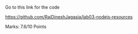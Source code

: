 Go to this link for the code

https://github.com/RajDineshJagasia/lab03-nodejs-resources

Marks: 7.6/10 Points

